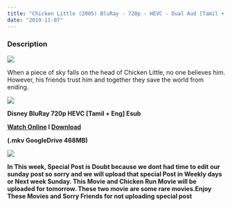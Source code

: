 ```yaml
---
title: "Chicken Little (2005) BluRay - 720p - HEVC - Dual Aud [Tamil + Eng] - x264 - 450MB - Esub"
date: "2019-11-07"
---
```


### Description

[![](https://1.bp.blogspot.com/-KXreoNpBNKk/XX0CCAzL8LI/AAAAAAAAAxI/KIouBvI43hU5FPdnlDB3UG45MUXOOvp_QCLcBGAsYHQ/s1600/1285.jpg)](https://1.bp.blogspot.com/-KXreoNpBNKk/XX0CCAzL8LI/AAAAAAAAAxI/KIouBvI43hU5FPdnlDB3UG45MUXOOvp_QCLcBGAsYHQ/s1600/1285.jpg)

When a piece of sky falls on the head of Chicken Little, no one believes him. However, his friends trust him and together they save the world from ending.

[![](https://1.bp.blogspot.com/-fai1ZuUwnbA/XIjy2aT4irI/AAAAAAAAANw/WFW0YRK47_8GLAt3pPBSzBk0GJA6Mk5fgCPcBGAYYCw/s1600/torrborder.gif)](https://1.bp.blogspot.com/-fai1ZuUwnbA/XIjy2aT4irI/AAAAAAAAANw/WFW0YRK47_8GLAt3pPBSzBk0GJA6Mk5fgCPcBGAYYCw/s1600/torrborder.gif)

**Disney BluRay 720p HEVC \[Tamil + Eng\] Esub**

**[Watch Online](https://toonnetworktamilvideos.blogspot.com/p/chicken-little-2005.html) I [Download](https://drive.google.com/file/d/1vpQF4XvqOFrqjEqNR47elFjjH6e4Ia3t/view)**

**(.mkv GoogleDrive 468MB)**

[![](https://1.bp.blogspot.com/-fai1ZuUwnbA/XIjy2aT4irI/AAAAAAAAANw/WFW0YRK47_8GLAt3pPBSzBk0GJA6Mk5fgCPcBGAYYCw/s1600/torrborder.gif)](https://1.bp.blogspot.com/-fai1ZuUwnbA/XIjy2aT4irI/AAAAAAAAANw/WFW0YRK47_8GLAt3pPBSzBk0GJA6Mk5fgCPcBGAYYCw/s1600/torrborder.gif)

**In This week, Special Post is Doubt because we dont had time to edit our sunday post so sorry and we will upload that special Post in Weekly days or Next week Sunday. This Movie and Chicken Run Movie will be uploaded for tomorrow. These two movie are some rare movies.Enjoy These Movies and Sorry Friends for not uploading special post**
